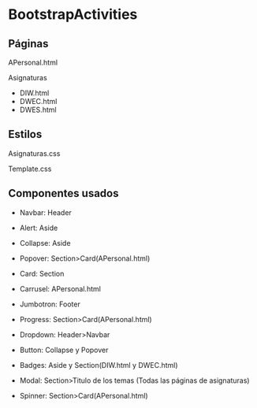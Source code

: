 # BootstrapActivities
## Páginas

APersonal.html

Asignaturas
- DIW.html
- DWEC.html
- DWES.html

## Estilos

Asignaturas.css

Template.css

## Componentes usados

- Navbar: Header

- Alert: Aside

- Collapse: Aside

- Popover: Section>Card(APersonal.html)

- Card: Section

- Carrusel: APersonal.html

- Jumbotron: Footer

- Progress: Section>Card(APersonal.html)

- Dropdown: Header>Navbar

- Button: Collapse y Popover

- Badges: Aside y Section(DIW.html y DWEC.html)

- Modal: Section>Titulo de los temas (Todas las páginas de asignaturas)

- Spinner: Section>Card(APersonal.html)
